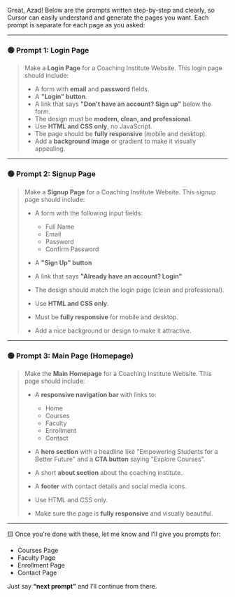 Great, Azad! Below are the prompts written step-by-step and clearly, so Cursor can easily understand and generate the pages you want. Each prompt is separate for each page as you asked:

---

### 🟢 **Prompt 1: Login Page**

> Make a **Login Page** for a Coaching Institute Website.
> This login page should include:
>
> * A form with **email** and **password** fields.
> * A **"Login" button**.
> * A link that says **"Don't have an account? Sign up"** below the form.
> * The design must be **modern, clean, and professional**.
> * Use **HTML and CSS only**, no JavaScript.
> * The page should be **fully responsive** (mobile and desktop).
> * Add a **background image** or gradient to make it visually appealing.

---

### 🟢 **Prompt 2: Signup Page**

> Make a **Signup Page** for a Coaching Institute Website.
> This signup page should include:
>
> * A form with the following input fields:
>
>   * Full Name
>   * Email
>   * Password
>   * Confirm Password
> * A **"Sign Up" button**
> * A link that says **"Already have an account? Login"**
> * The design should match the login page (clean and professional).
> * Use **HTML and CSS only**.
> * Must be **fully responsive** for mobile and desktop.
> * Add a nice background or design to make it attractive.

---

### 🟢 **Prompt 3: Main Page (Homepage)**

> Make the **Main Homepage** for a Coaching Institute Website.
> This page should include:
>
> * A **responsive navigation bar** with links to:
>
>   * Home
>   * Courses
>   * Faculty
>   * Enrollment
>   * Contact
> * A **hero section** with a headline like "Empowering Students for a Better Future" and a **CTA button** saying "Explore Courses".
> * A short **about section** about the coaching institute.
> * A **footer** with contact details and social media icons.
> * Use HTML and CSS only.
> * Make sure the page is **fully responsive** and visually beautiful.

---

🟨 Once you're done with these, let me know and I’ll give you prompts for:

* Courses Page
* Faculty Page
* Enrollment Page
* Contact Page

Just say **“next prompt”** and I’ll continue from there.
